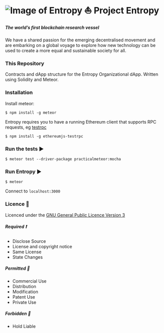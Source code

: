 ![Image of Entropy](http://bitboatassets.s3.amazonaws.com/bitboat/assets/cat_from_above-62983c38ea2bf422f52a411ff46d3756689ae2f5348f5026819701746d170ffb.jpg)
:sailboat: Project Entropy
===
##### The world’s first blockchain research vessel

We have a shared passion for the emerging decentralised movement and are embarking on a global voyage to explore how new technology can be used to create a more equal and sustainable society for all.

### This Repository

Contracts and dApp structure for the Entropy Organizational dApp. Written using Solidity and Meteor.



### Installation
Install meteor:

`$ npm install -g meteor`

Entropy requires you to have a running Ethereum client that supports RPC requests, eg
[testrpc](https://github.com/ethereumjs/testrpc)

`$ npm install -g ethereumjs-testrpc`

### Run the tests :arrow_forward:
`$ meteor test --driver-package practicalmeteor:mocha`


### Run Entropy :arrow_forward:
`$ meteor`

Connect to `localhost:3000`

### Licence :hammer:

Licenced under the [GNU General Public Licence Version 3](http://www.gnu.org/licenses/gpl-3.0.txt)

##### Required :exclamation:

* Disclose Source
* License and copyright notice
* Same License
* State Changes

##### Permitted :rainbow:

* Commercial Use
* Distribution
* Modification
* Patent Use
* Private Use

##### Forbidden :no_entry_sign:

* Hold Liable
